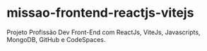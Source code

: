 # missao-frontend-reactjs-vitejs
Projeto Profissão Dev Front-End com ReactJs, ViteJs, Javascripts, MongoDB, GitHub e CodeSpaces.
